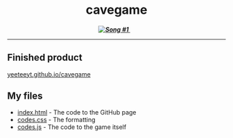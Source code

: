 <h1 align = "center">cavegame</h1>

<h5 align = "center">
<a href = "https://www.youtube.com/watch?v=34Ig3X59_qA">	
	<img alt="Song #1">
</a>⠀


_____
<h2>Finished product</h2>
<a href = "https://yeeteeyt.github.io/cavegame/">yeeteeyt.github.io/cavegame</a>

## My files
- [index.html](https://github.com/yeeteeyt/cavegame/blob/909d79694c6ee8412f53d1025864d63f54d15897/index.html) - The code to the GitHub page
- [codes.css](https://github.com/yeeteeyt/cavegame/blob/909d79694c6ee8412f53d1025864d63f54d15897/codes.css) - The formatting
- [codes.js](https://github.com/yeeteeyt/cavegame/blob/909d79694c6ee8412f53d1025864d63f54d15897/codes.js) - The code to the game itself
